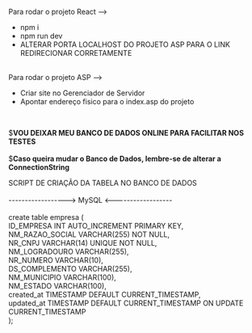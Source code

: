 Para rodar o projeto React --> <br>
<ul>
  <li>npm i</li>
  <li>npm run dev</li>
  <li>ALTERAR PORTA LOCALHOST DO PROJETO ASP PARA O LINK REDIRECIONAR CORRETAMENTE</li>
</ul>
<br>
Para rodar o projeto ASP --><br>
<ul>
  <li>Criar site no Gerenciador de Servidor</li>
  <li>Apontar endereço fisico para o index.asp do projeto</li>
</ul><br>

$**VOU DEIXAR MEU BANCO DE DADOS ONLINE PARA FACILITAR NOS TESTES**<br>
<br>
$**Caso queira mudar o Banco de Dados, lembre-se de alterar a ConnectionString**<br>

SCRIPT DE CRIAÇÃO DA TABELA NO BANCO DE DADOS <br>
<br>
------------------> MySQL <------------------<br>
<br>
create table empresa (<br>
    ID_EMPRESA INT AUTO_INCREMENT PRIMARY KEY,<br>
    NM_RAZAO_SOCIAL VARCHAR(255) NOT NULL,<br>
    NR_CNPJ VARCHAR(14) UNIQUE NOT NULL,<br>
    NM_LOGRADOURO VARCHAR(255),<br>
    NR_NUMERO VARCHAR(10),<br>
    DS_COMPLEMENTO VARCHAR(255),<br>
    NM_MUNICIPIO VARCHAR(100),<br>
    NM_ESTADO VARCHAR(100),<br>
    created_at TIMESTAMP DEFAULT CURRENT_TIMESTAMP,<br>
    updated_at TIMESTAMP DEFAULT CURRENT_TIMESTAMP ON UPDATE CURRENT_TIMESTAMP<br>
);<br>
